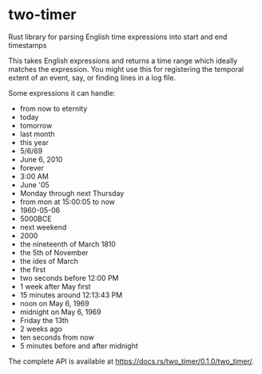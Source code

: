 # two-timer
Rust library for parsing English time expressions into start and end timestamps

This takes English expressions and returns a time range which ideally matches the expression.
You might use this for registering the temporal extent of an event, say, or finding
lines in a log file.

Some expressions it can handle:

* from now to eternity
* today
* tomorrow
* last month
* this year
* 5/6/69
* June 6, 2010
* forever
* 3:00 AM
* June '05
* Monday through next Thursday
* from mon at 15:00:05 to now
* 1960-05-06
* 5000BCE
* next weekend
* 2000
* the nineteenth of March 1810
* the 5th of November
* the ides of March
* the first
* two seconds before 12:00 PM
* 1 week after May first
* 15 minutes around 12:13:43 PM
* noon on May 6, 1969
* midnight on May 6, 1969
* Friday the 13th
* 2 weeks ago
* ten seconds from now
* 5 minutes before and after midnight

The complete API is available at https://docs.rs/two_timer/0.1.0/two_timer/.
